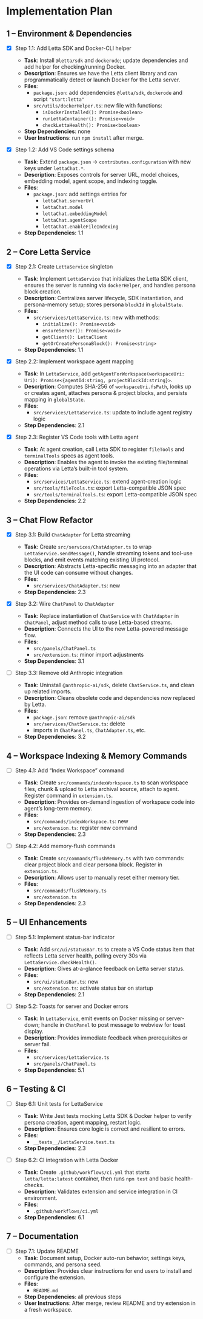 # Implementation Plan

## 1 – Environment & Dependencies
- [x] Step 1.1: Add Letta SDK and Docker-CLI helper  
  - **Task**: Install `@letta/sdk` and `dockerode`; update dependencies and add helper for checking/running Docker.  
  - **Description**: Ensures we have the Letta client library and can programmatically detect or launch Docker for the Letta server.  
  - **Files**:  
    - `package.json`: add dependencies `@letta/sdk`, `dockerode` and script `"start:letta"`  
    - `src/utils/dockerHelper.ts`: new file with functions:  
      - `isDockerInstalled(): Promise<boolean>`  
      - `runLettaContainer(): Promise<void>`  
      - `checkLettaHealth(): Promise<boolean>`  
  - **Step Dependencies**: none  
  - **User Instructions**: run `npm install` after merge.

- [x] Step 1.2: Add VS Code settings schema  
  - **Task**: Extend `package.json` → `contributes.configuration` with new keys under `lettaChat.*`.  
  - **Description**: Exposes controls for server URL, model choices, embedding model, agent scope, and indexing toggle.  
  - **Files**:  
    - `package.json`: add settings entries for  
      - `lettaChat.serverUrl`  
      - `lettaChat.model`  
      - `lettaChat.embeddingModel`  
      - `lettaChat.agentScope`  
      - `lettaChat.enableFileIndexing`  
  - **Step Dependencies**: 1.1

## 2 – Core Letta Service
- [x] Step 2.1: Create `LettaService` singleton  
  - **Task**: Implement `LettaService` that initializes the Letta SDK client, ensures the server is running via `dockerHelper`, and handles persona block creation.  
  - **Description**: Centralizes server lifecycle, SDK instantiation, and persona-memory setup; stores persona `blockId` in `globalState`.  
  - **Files**:  
    - `src/services/LettaService.ts`: new with methods:  
      - `initialize(): Promise<void>`  
      - `ensureServer(): Promise<void>`  
      - `getClient(): LettaClient`  
      - `getOrCreatePersonaBlock(): Promise<string>`  
  - **Step Dependencies**: 1.1

- [x] Step 2.2: Implement workspace agent mapping  
  - **Task**: In `LettaService`, add `getAgentForWorkspace(workspaceUri: Uri): Promise<{agentId:string, projectBlockId:string}>`.  
  - **Description**: Computes SHA-256 of `workspaceUri.fsPath`, looks up or creates agent, attaches persona & project blocks, and persists mapping in `globalState`.  
  - **Files**:  
    - `src/services/LettaService.ts`: update to include agent registry logic  
  - **Step Dependencies**: 2.1

- [x] Step 2.3: Register VS Code tools with Letta agent  
  - **Task**: At agent creation, call Letta SDK to register `fileTools` and `terminalTools` specs as agent tools.  
  - **Description**: Enables the agent to invoke the existing file/terminal operations via Letta’s built-in tool system.  
  - **Files**:  
    - `src/services/LettaService.ts`: extend agent-creation logic  
    - `src/tools/fileTools.ts`: export Letta-compatible JSON spec  
    - `src/tools/terminalTools.ts`: export Letta-compatible JSON spec  
  - **Step Dependencies**: 2.2

## 3 – Chat Flow Refactor
- [x] Step 3.1: Build `ChatAdapter` for Letta streaming  
  - **Task**: Create `src/services/ChatAdapter.ts` to wrap `LettaService.sendMessage()`, handle streaming tokens and tool-use blocks, and emit events matching existing UI protocol.  
  - **Description**: Abstracts Letta-specific messaging into an adapter that the UI code can consume without changes.  
  - **Files**:  
    - `src/services/ChatAdapter.ts`: new  
  - **Step Dependencies**: 2.3

- [x] Step 3.2: Wire `ChatPanel` to `ChatAdapter`  
  - **Task**: Replace instantiation of `ChatService` with `ChatAdapter` in `ChatPanel`, adjust method calls to use Letta-based streams.  
  - **Description**: Connects the UI to the new Letta-powered message flow.  
  - **Files**:  
    - `src/panels/ChatPanel.ts`  
    - `src/extension.ts`: minor import adjustments  
  - **Step Dependencies**: 3.1

- [ ] Step 3.3: Remove old Anthropic integration  
  - **Task**: Uninstall `@anthropic-ai/sdk`, delete `ChatService.ts`, and clean up related imports.  
  - **Description**: Cleans obsolete code and dependencies now replaced by Letta.  
  - **Files**:  
    - `package.json`: remove `@anthropic-ai/sdk`  
    - `src/services/ChatService.ts`: delete  
    - imports in `ChatPanel.ts`, `ChatAdapter.ts`, etc.  
  - **Step Dependencies**: 3.2

## 4 – Workspace Indexing & Memory Commands
- [ ] Step 4.1: Add “Index Workspace” command  
  - **Task**: Create `src/commands/indexWorkspace.ts` to scan workspace files, chunk & upload to Letta archival source, attach to agent. Register command in `extension.ts`.  
  - **Description**: Provides on-demand ingestion of workspace code into agent’s long-term memory.  
  - **Files**:  
    - `src/commands/indexWorkspace.ts`: new  
    - `src/extension.ts`: register new command  
  - **Step Dependencies**: 2.3

- [ ] Step 4.2: Add memory-flush commands  
  - **Task**: Create `src/commands/flushMemory.ts` with two commands: clear project block and clear persona block. Register in `extension.ts`.  
  - **Description**: Allows user to manually reset either memory tier.  
  - **Files**:  
    - `src/commands/flushMemory.ts`  
    - `src/extension.ts`  
  - **Step Dependencies**: 2.3

## 5 – UI Enhancements
- [ ] Step 5.1: Implement status-bar indicator  
  - **Task**: Add `src/ui/statusBar.ts` to create a VS Code status item that reflects Letta server health, polling every 30s via `LettaService.checkHealth()`.  
  - **Description**: Gives at-a-glance feedback on Letta server status.  
  - **Files**:  
    - `src/ui/statusBar.ts`: new  
    - `src/extension.ts`: activate status bar on startup  
  - **Step Dependencies**: 2.1

- [ ] Step 5.2: Toasts for server and Docker errors  
  - **Task**: In `LettaService`, emit events on Docker missing or server-down; handle in `ChatPanel` to post message to webview for toast display.  
  - **Description**: Provides immediate feedback when prerequisites or server fail.  
  - **Files**:  
    - `src/services/LettaService.ts`  
    - `src/panels/ChatPanel.ts`  
  - **Step Dependencies**: 5.1

## 6 – Testing & CI
- [ ] Step 6.1: Unit tests for LettaService  
  - **Task**: Write Jest tests mocking Letta SDK & Docker helper to verify persona creation, agent mapping, restart logic.  
  - **Description**: Ensures core logic is correct and resilient to errors.  
  - **Files**:  
    - `__tests__/LettaService.test.ts`  
  - **Step Dependencies**: 2.3

- [ ] Step 6.2: CI integration with Letta Docker  
  - **Task**: Create `.github/workflows/ci.yml` that starts `letta/letta:latest` container, then runs `npm test` and basic health-checks.  
  - **Description**: Validates extension and service integration in CI environment.  
  - **Files**:  
    - `.github/workflows/ci.yml`  
  - **Step Dependencies**: 6.1

## 7 – Documentation
- [ ] Step 7.1: Update README  
  - **Task**: Document setup, Docker auto-run behavior, settings keys, commands, and persona seed.  
  - **Description**: Provides clear instructions for end users to install and configure the extension.  
  - **Files**:  
    - `README.md`  
  - **Step Dependencies**: all previous steps  
  - **User Instructions**: After merge, review README and try extension in a fresh workspace.

